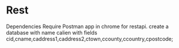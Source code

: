 # Rest
Dependencies 
Require Postman app in chrome for restapi.
create a database with name calien with fields cid,cname,caddress1,caddress2,ctown,ccounty,ccountry,cpostcode;
